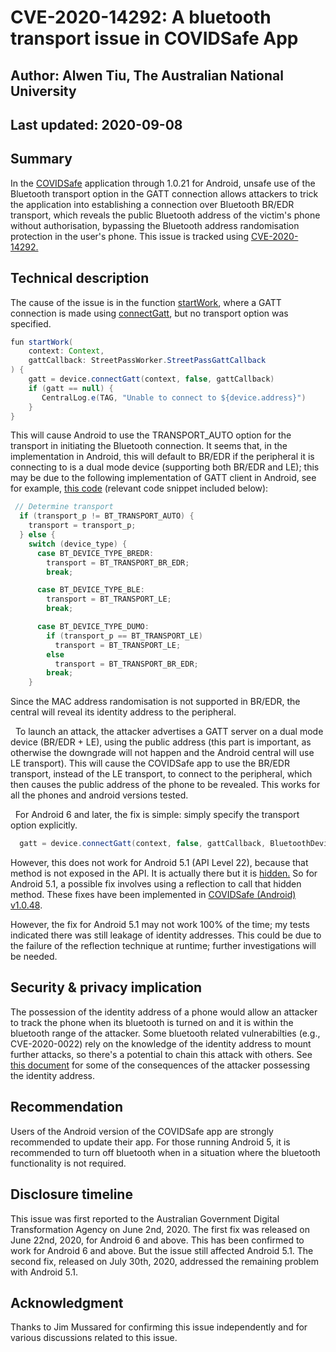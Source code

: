 # CVE-2020-14292: A bluetooth transport issue in COVIDSafe App
## Author: Alwen Tiu, The Australian National University
## Last updated: 2020-09-08

## Summary

In the [COVIDSafe](https://play.google.com/store/apps/details?id=au.gov.health.covidsafe&hl=en_AU) application through 1.0.21 for Android, unsafe use of the Bluetooth transport option in the GATT connection
allows attackers to trick the application into establishing a connection over Bluetooth BR/EDR transport, which reveals the public Bluetooth address of
the victim's phone without authorisation, bypassing the Bluetooth address randomisation protection in the user's phone.
This issue is tracked using [CVE-2020-14292.](https://cve.mitre.org/cgi-bin/cvename.cgi?name=CVE-2020-14292) 

## Technical description
The cause of the issue is in the function [startWork](https://github.com/AU-COVIDSafe/mobile-android/commit/c16533add66e043f5f6e841df8921afff8593d04#diff-6786c947344b9413a1f626ee8edd8cd6L39), 
where a GATT connection is made using [connectGatt](https://developer.android.com/reference/android/bluetooth/BluetoothDevice#connectGatt(android.content.Context,%20boolean,%20android.bluetooth.BluetoothGattCallback)), but no transport option was specified. 

```java 
fun startWork(
    context: Context,
    gattCallback: StreetPassWorker.StreetPassGattCallback
) {
    gatt = device.connectGatt(context, false, gattCallback)
    if (gatt == null) {
       CentralLog.e(TAG, "Unable to connect to ${device.address}")
    }
}
```
This will cause Android to use the TRANSPORT_AUTO option for the transport in initiating the Bluetooth connection. It seems that, in the implementation in Android, this will default to BR/EDR if the peripheral it is connecting to is a dual mode device (supporting both BR/EDR and LE); this may be due to the following implementation of GATT client in Android, see for example, 
[this code](https://cs.android.com/android/platform/superproject/+/master:system/bt/btif/src/btif_gatt_client.cc;l=281;drc=47d6483316780d9fbbf9a554afb215983eaee7fe) (relevant code snippet included below):
```C
 // Determine transport
  if (transport_p != BT_TRANSPORT_AUTO) {
    transport = transport_p;
  } else {
    switch (device_type) {
      case BT_DEVICE_TYPE_BREDR:
        transport = BT_TRANSPORT_BR_EDR;
        break;

      case BT_DEVICE_TYPE_BLE:
        transport = BT_TRANSPORT_LE;
        break;

      case BT_DEVICE_TYPE_DUMO:
        if (transport_p == BT_TRANSPORT_LE)
          transport = BT_TRANSPORT_LE;
        else
          transport = BT_TRANSPORT_BR_EDR;
        break;
    }
```


Since the MAC address randomisation is not supported in BR/EDR, the central will reveal its identity address to the peripheral.  

 
To launch an attack, the attacker advertises a GATT server on a dual mode device (BR/EDR + LE), using the public address (this part is important, as otherwise the downgrade will not happen and the Android central will use LE transport). This will cause the COVIDSafe app to use the BR/EDR transport, instead of the LE transport, to connect to the peripheral, which then causes the public address of the phone to be revealed. This works for all the phones and android versions tested.  

 
For Android 6 and later, the fix is simple: simply specify the transport option explicitly.

```java 
  gatt = device.connectGatt(context, false, gattCallback, BluetoothDevice.TRANSPORT_LE)
````

However, this does not work for Android 5.1 (API Level 22), because that method is not exposed in the API. It is actually there but it is [hidden.](https://cs.android.com/android/platform/superproject/+/android-5.1.1_r38:frameworks/base/core/java/android/bluetooth/BluetoothDevice.java;l=1424;drc=2b8696e3a91194db0bfd876b8cc68843a7ccd080) 
So for Android 5.1, a possible fix involves using a reflection to call that hidden method. 
These fixes have been implemented in [COVIDSafe (Android) v1.0.48](https://github.com/AU-COVIDSafe/mobile-android/blob/afb55cce5d6d283194cff209be0219d04148f3db/app/src/main/java/au/gov/health/covidsafe/streetpass/Work.kt#L41).  

However, the fix for Android 5.1 may not work 100% of the time; my tests indicated there was still leakage of identity addresses. This could be due to the failure of the reflection technique at runtime; further investigations will be needed. 

## Security & privacy implication
The possession of the identity address of a phone would allow an attacker to track the phone when its bluetooth is turned on and it is within the bluetooth range of the attacker. Some bluetooth related vulnerabilties (e.g., CVE-2020-0022) rely on the knowledge of the identity address to mount further attacks, so there's a potential to chain this attack with others. See [this document](https://github.com/alwentiu/COVIDSafe-CVE-2020-12856) for some of the consequences of the attacker possessing the identity address.

## Recommendation
Users of the Android version of the COVIDSafe app are strongly recommended to update their app. For those running Android 5, it is recommended to turn off bluetooth when
in a situation where the bluetooth functionality is not required.

## Disclosure timeline
This issue was first reported to the Australian Government Digital Transformation Agency on June 2nd, 2020. The first fix was released on June 22nd, 2020, for Android 6 and above. This has been confirmed to work for Android 6 and above. But the issue still affected Android 5.1. The second fix, released on July 30th, 2020, addressed the remaining problem with Android 5.1. 

## Acknowledgment
Thanks to Jim Mussared for confirming this issue independently and for various discussions related to this issue.  